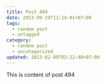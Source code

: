 ```yaml
---
title: Post 494
date: 2013-09-29T11:24:01+07:00
tags:
  - random post
  - untagged
category:
  - random post
  - uncategorized
updated: 2013-02-09T03:22:48+07:00
---
```

This is content of post 494